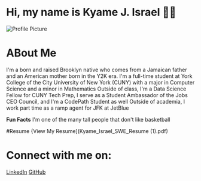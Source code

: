 # Hi, my name is Kyame J. Israel 👋🏾

![Profile Picture](/assets/DSC04043.jpg)

# ABout Me
I'm a born and raised Brooklyn native who comes from a Jamaican father and an American mother born in the Y2K era.
I'm a full-time student at York College of the City University of New York (CUNY) with a major in Computer Science and a minor in Mathematics
Outside of class, I'm a Data Science Fellow for CUNY Tech Prep, I serve as a Student Ambassador of the Jobs CEO Council, and I'm a CodePath Student as well
Outside of academia, I work part time as a ramp agent for JFK at JetBlue

**Fun Facts** I'm one of the many tall people that don't like basketball

#Resume
{View My Resume](Kyame_Israel_SWE_Resume (1).pdf)

# Connect with me on:
[LinkedIn](https://www.linkedin.com/in/kyameisrael/)
[GitHub](https://github.com/yeokj)




